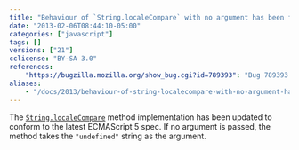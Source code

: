 ```yaml
---
title: "Behaviour of `String.localeCompare` with no argument has been fixed"
date: "2013-02-06T08:44:10-05:00"
categories: ["javascript"]
tags: []
versions: ["21"]
cclicense: "BY-SA 3.0"
references:
    "https://bugzilla.mozilla.org/show_bug.cgi?id=789393": "Bug 789393 – String.prototype.localeCompare() with no argument always returns 0"
aliases:
    - "/docs/2013/behaviour-of-string-localecompare-with-no-argument-has-been-fixed/"
---
```

The [`String.localeCompare`](https://developer.mozilla.org/en-US/docs/JavaScript/Reference/Global_Objects/String/localeCompare) method implementation has been updated to conform to the latest ECMAScript 5 spec. If no argument is passed, the method takes the `"undefined"` string as the argument.
